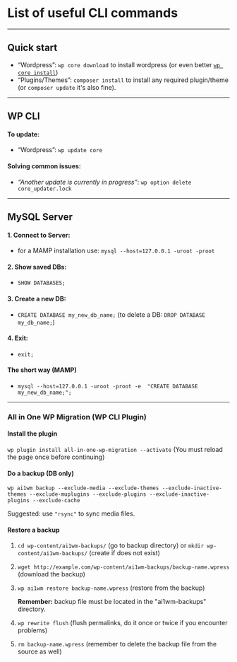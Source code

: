 # List of useful CLI commands

---

## Quick start

- “Wordpress”: `wp core download` to install wordpress (or even better [`wp core install`](https://github.com/Raruto/wordpress-git#pro-tip---creating-a-new-db-in-mamp--install-a-new-wordpress-instance))
- “Plugins/Themes”: `composer install` to install any required plugin/theme (or `composer update` it's also fine).

---

## WP CLI

#### To update: 
- “Wordpress”: `wp update core`

#### Solving common issues:
- _“Another update is currently in progress”_: `wp option delete core_updater.lock`

---

## MySQL Server

#### 1. Connect to Server:
- for a MAMP installation use: `mysql --host=127.0.0.1 -uroot -proot`

#### 2. Show saved DBs:
- `SHOW DATABASES;`

#### 3. Create a new DB:
- `CREATE DATABASE my_new_db_name;` (to delete a DB: `DROP DATABASE my_db_name;`)

#### 4. Exit:
- `exit;`

#### The short way (MAMP)
- `mysql --host=127.0.0.1 -uroot -proot -e  "CREATE DATABASE my_new_db_name;";`

---

### All in One WP Migration (WP CLI Plugin)

#### Install the plugin

`wp plugin install all-in-one-wp-migration --activate` (You must reload the page once before continuing)

#### Do a backup (DB only)

`wp ai1wm backup --exclude-media --exclude-themes --exclude-inactive-themes --exclude-muplugins --exclude-plugins --exclude-inactive-plugins --exclude-cache`

Suggested: use `"rsync"` to sync media files.

#### Restore a backup

1. `cd wp-content/ai1wm-backups/` (go to backup directory) or `mkdir wp-content/ai1wm-backups/` (create if does not exist)

2. `wget http://example.com/wp-content/ai1wm-backups/backup-name.wpress` (download the backup)

3. `wp ai1wm restore backup-name.wpress` (restore from the backup)
    
    **Remember:** backup file must be located in the "ai1wm-backups" directory.    

4. `wp rewrite flush` (flush permalinks, do it once or twice if you encounter problems)

5. `rm backup-name.wpress` (remember to delete the backup file from the source as well)
